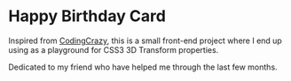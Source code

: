 # Happy Birthday Card
Inspired from [CodingCrazy](http://codingcrazy.com), this is a small front-end project where I end up using as a playground for CSS3 3D Transform properties.

Dedicated to my friend who have helped me through the last few months.
